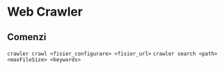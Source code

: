 # Web Crawler
## Comenzi
`crawler crawl <fisier_configurare> <fisier_url>`
`crawler search <path> <maxFileSize> <keywords>`
